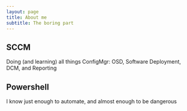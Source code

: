 ```yaml
---
layout: page
title: About me
subtitle: The boring part
---
```


## SCCM
Doing (and learning) all things ConfigMgr: OSD, Software Deployment, DCM, and Reporting


## Powershell
I know just enough to automate, and almost enough to be dangerous
